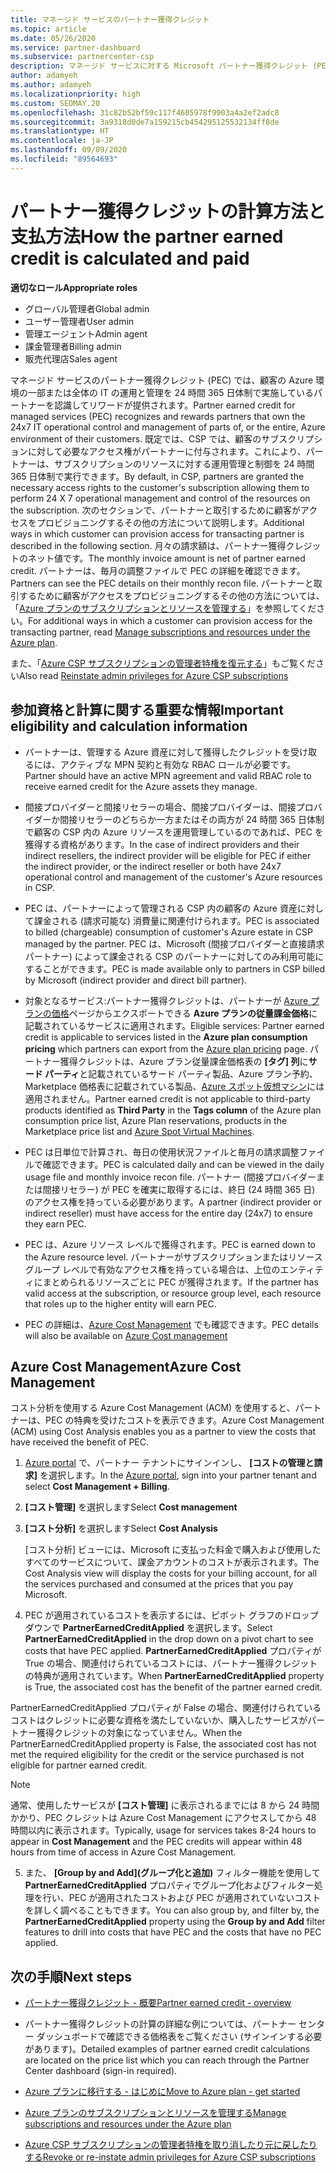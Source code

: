 ```yaml
---
title: マネージド サービスのパートナー獲得クレジット
ms.topic: article
ms.date: 05/26/2020
ms.service: partner-dashboard
ms.subservice: partnercenter-csp
description: マネージド サービスに対する Microsoft パートナー獲得クレジット (PEC) の計算および支払方法と、お客様が適格であることを確認する方法について説明します。
author: adamyeh
ms.author: adamyeh
ms.localizationpriority: high
ms.custom: SEOMAY.20
ms.openlocfilehash: 31c82b52bf59c117f4605978f9903a4a2ef2adc8
ms.sourcegitcommit: 3a9318d0de7a159215cb454295125532134ff8de
ms.translationtype: HT
ms.contentlocale: ja-JP
ms.lasthandoff: 09/09/2020
ms.locfileid: "89564693"
---
```

# <a name="how-the-partner-earned-credit-is-calculated-and-paid"></a><span data-ttu-id="9b95f-103">パートナー獲得クレジットの計算方法と支払方法</span><span class="sxs-lookup"><span data-stu-id="9b95f-103">How the partner earned credit is calculated and paid</span></span>

<span data-ttu-id="9b95f-104">**適切なロール**</span><span class="sxs-lookup"><span data-stu-id="9b95f-104">**Appropriate roles**</span></span>

- <span data-ttu-id="9b95f-105">グローバル管理者</span><span class="sxs-lookup"><span data-stu-id="9b95f-105">Global admin</span></span>
- <span data-ttu-id="9b95f-106">ユーザー管理者</span><span class="sxs-lookup"><span data-stu-id="9b95f-106">User admin</span></span>
- <span data-ttu-id="9b95f-107">管理エージェント</span><span class="sxs-lookup"><span data-stu-id="9b95f-107">Admin agent</span></span>
- <span data-ttu-id="9b95f-108">課金管理者</span><span class="sxs-lookup"><span data-stu-id="9b95f-108">Billing admin</span></span>
- <span data-ttu-id="9b95f-109">販売代理店</span><span class="sxs-lookup"><span data-stu-id="9b95f-109">Sales agent</span></span>

<span data-ttu-id="9b95f-110">マネージド サービスのパートナー獲得クレジット (PEC) では、顧客の Azure 環境の一部または全体の IT の運用と管理を 24 時間 365 日体制で実施しているパートナーを認識してリワードが提供されます。</span><span class="sxs-lookup"><span data-stu-id="9b95f-110">Partner earned credit for managed services (PEC) recognizes and rewards partners that own the 24x7 IT operational control and management of parts of, or the entire, Azure environment of their customers.</span></span> <span data-ttu-id="9b95f-111">既定では、CSP では、顧客のサブスクリプションに対して必要なアクセス権がパートナーに付与されます。これにより、パートナーは、サブスクリプションのリソースに対する運用管理と制御を 24 時間 365 日体制で実行できます。</span><span class="sxs-lookup"><span data-stu-id="9b95f-111">By default, in CSP, partners are granted the necessary access rights to the customer's subscription allowing them to perform 24 X 7 operational management and control of the resources on the subscription.</span></span> <span data-ttu-id="9b95f-112">次のセクションで、パートナーと取引するために顧客がアクセスをプロビジョニングするその他の方法について説明します。</span><span class="sxs-lookup"><span data-stu-id="9b95f-112">Additional ways in which customer can provision access for transacting partner is described in the following section.</span></span> <span data-ttu-id="9b95f-113">月々の請求額は、パートナー獲得クレジットのネット値です。</span><span class="sxs-lookup"><span data-stu-id="9b95f-113">The monthly invoice amount is net of partner earned credit.</span></span> <span data-ttu-id="9b95f-114">パートナーは、毎月の調整ファイルで PEC の詳細を確認できます。</span><span class="sxs-lookup"><span data-stu-id="9b95f-114">Partners can see the PEC details on their monthly recon file.</span></span> <span data-ttu-id="9b95f-115">パートナーと取引するために顧客がアクセスをプロビジョニングするその他の方法については、「[Azure プランのサブスクリプションとリソースを管理する](azure-plan-manage.md)」を参照してください。</span><span class="sxs-lookup"><span data-stu-id="9b95f-115">For additional ways in which a customer can provision access for the transacting partner, read [Manage subscriptions and resources under the Azure plan](azure-plan-manage.md).</span></span>

<span data-ttu-id="9b95f-116">また、「[Azure CSP サブスクリプションの管理者特権を復元する](revoke-reinstate-csp.md)」もご覧ください</span><span class="sxs-lookup"><span data-stu-id="9b95f-116">Also read [Reinstate admin privileges for Azure CSP subscriptions](revoke-reinstate-csp.md)</span></span>

## <a name="important-eligibility-and-calculation-information"></a><span data-ttu-id="9b95f-117">参加資格と計算に関する重要な情報</span><span class="sxs-lookup"><span data-stu-id="9b95f-117">Important eligibility and calculation information</span></span>

- <span data-ttu-id="9b95f-118">パートナーは、管理する Azure 資産に対して獲得したクレジットを受け取るには、アクティブな MPN 契約と有効な RBAC ロールが必要です。</span><span class="sxs-lookup"><span data-stu-id="9b95f-118">Partner should have an active MPN agreement and valid RBAC role to receive earned credit for the Azure assets they manage.</span></span> 

- <span data-ttu-id="9b95f-119">間接プロバイダーと間接リセラーの場合、間接プロバイダーは、間接プロバイダーか間接リセラーのどちらか一方またはその両方が 24 時間 365 日体制で顧客の CSP 内の Azure リソースを運用管理しているのであれば、PEC を獲得する資格があります。</span><span class="sxs-lookup"><span data-stu-id="9b95f-119">In the case of indirect providers and their indirect resellers, the indirect provider will be eligible for PEC if either the indirect provider, or the indirect reseller or both have 24x7 operational control and management of the customer's Azure resources in CSP.</span></span>

- <span data-ttu-id="9b95f-120">PEC は、パートナーによって管理される CSP 内の顧客の Azure 資産に対して課金される (請求可能な) 消費量に関連付けられます。</span><span class="sxs-lookup"><span data-stu-id="9b95f-120">PEC is associated to billed (chargeable) consumption of customer's Azure estate in CSP managed by the partner.</span></span> <span data-ttu-id="9b95f-121">PEC は、Microsoft (間接プロバイダーと直接請求パートナー) によって課金される CSP のパートナーに対してのみ利用可能にすることができます。</span><span class="sxs-lookup"><span data-stu-id="9b95f-121">PEC is made available only to partners in CSP billed by Microsoft (indirect provider and direct bill partner).</span></span> 

- <span data-ttu-id="9b95f-122">対象となるサービス:パートナー獲得クレジットは、パートナーが [Azure プランの価格](https://partner.microsoft.com/commerce/sales)ページからエクスポートできる **Azure プランの従量課金価格**に記載されているサービスに適用されます。</span><span class="sxs-lookup"><span data-stu-id="9b95f-122">Eligible services: Partner earned credit is applicable to services listed in the **Azure plan consumption pricing** which partners can export from the [Azure plan pricing](https://partner.microsoft.com/commerce/sales) page.</span></span> <span data-ttu-id="9b95f-123">パートナー獲得クレジットは、Azure プラン従量課金価格表の **[タグ] 列**に**サード パーティ**と記載されているサード パーティ製品、Azure プラン予約、Marketplace 価格表に記載されている製品、[Azure スポット仮想マシン](https://partner.microsoft.com/resources/collection/azure-spot-in-csp#/)には適用されません。</span><span class="sxs-lookup"><span data-stu-id="9b95f-123">Partner earned credit is not applicable to third-party products identified as **Third Party** in the **Tags column** of the Azure plan consumption price list, Azure Plan reservations, products in the Marketplace price list and [Azure Spot Virtual Machines](https://partner.microsoft.com/resources/collection/azure-spot-in-csp#/).</span></span>

- <span data-ttu-id="9b95f-124">PEC は日単位で計算され、毎日の使用状況ファイルと毎月の請求調整ファイルで確認できます。</span><span class="sxs-lookup"><span data-stu-id="9b95f-124">PEC is calculated daily and can be viewed in the daily usage file and monthly invoice recon file.</span></span> <span data-ttu-id="9b95f-125">パートナー (間接プロバイダーまたは間接リセラー) が PEC を確実に取得するには、終日 (24 時間 365 日) のアクセス権を持っている必要があります。</span><span class="sxs-lookup"><span data-stu-id="9b95f-125">A partner (indirect provider or indirect reseller) must have access for the entire day (24x7) to ensure they earn PEC.</span></span>  

- <span data-ttu-id="9b95f-126">PEC は、Azure リソース レベルで獲得されます。</span><span class="sxs-lookup"><span data-stu-id="9b95f-126">PEC is earned down to the Azure resource level.</span></span> <span data-ttu-id="9b95f-127">パートナーがサブスクリプションまたはリソース グループ レベルで有効なアクセス権を持っている場合は、上位のエンティティにまとめられるリソースごとに PEC が獲得されます。</span><span class="sxs-lookup"><span data-stu-id="9b95f-127">If the partner has valid access at the subscription, or resource group level, each resource that roles up to the higher entity will earn PEC.</span></span>  

- <span data-ttu-id="9b95f-128">PEC の詳細は、[Azure Cost Management](https://go.microsoft.com/fwlink/?linkid=2106482) でも確認できます。</span><span class="sxs-lookup"><span data-stu-id="9b95f-128">PEC details will also be available on [Azure Cost management](https://go.microsoft.com/fwlink/?linkid=2106482)</span></span>

## <a name="azure-cost-management"></a><span data-ttu-id="9b95f-129">Azure Cost Management</span><span class="sxs-lookup"><span data-stu-id="9b95f-129">Azure Cost Management</span></span>

<span data-ttu-id="9b95f-130">コスト分析を使用する Azure Cost Management (ACM) を使用すると、パートナーは、PEC の特典を受けたコストを表示できます。</span><span class="sxs-lookup"><span data-stu-id="9b95f-130">Azure Cost Management (ACM) using Cost Analysis enables you as a partner to view the costs that have received the benefit of PEC.</span></span>  

1. <span data-ttu-id="9b95f-131">[Azure portal](https://portal.azure.com) で、パートナー テナントにサインインし、 **[コストの管理と請求]** を選択します。</span><span class="sxs-lookup"><span data-stu-id="9b95f-131">In the [Azure portal](https://portal.azure.com), sign into your partner tenant and select **Cost Management + Billing**.</span></span>

2. <span data-ttu-id="9b95f-132">**[コスト管理]** を選択します</span><span class="sxs-lookup"><span data-stu-id="9b95f-132">Select **Cost management**</span></span>

3. <span data-ttu-id="9b95f-133">**[コスト分析]** を選択します</span><span class="sxs-lookup"><span data-stu-id="9b95f-133">Select **Cost Analysis**</span></span>

   <span data-ttu-id="9b95f-134">[コスト分析] ビューには、Microsoft に支払った料金で購入および使用したすべてのサービスについて、課金アカウントのコストが表示されます。</span><span class="sxs-lookup"><span data-stu-id="9b95f-134">The Cost Analysis view will display the costs for your billing account, for all the services purchased and consumed at the prices that you pay Microsoft.</span></span>

4. <span data-ttu-id="9b95f-135">PEC が適用されているコストを表示するには、ピボット グラフのドロップダウンで **PartnerEarnedCreditApplied** を選択します。</span><span class="sxs-lookup"><span data-stu-id="9b95f-135">Select **PartnerEarnedCreditApplied** in the drop down on a pivot chart to see costs that have PEC applied.</span></span> <span data-ttu-id="9b95f-136">**PartnerEarnedCreditApplied** プロパティが True の場合、関連付けられているコストには、パートナー獲得クレジットの特典が適用されています。</span><span class="sxs-lookup"><span data-stu-id="9b95f-136">When **PartnerEarnedCreditApplied** property is True, the associated cost has the benefit of the partner earned credit.</span></span> 

<span data-ttu-id="9b95f-137">PartnerEarnedCreditApplied プロパティが False の場合、関連付けられているコストはクレジットに必要な資格を満たしていないか、購入したサービスがパートナー獲得クレジットの対象になっていません。</span><span class="sxs-lookup"><span data-stu-id="9b95f-137">When the PartnerEarnedCreditApplied property is False, the associated cost has not met the required eligibility for the credit or the service purchased is not eligible for partner earned credit.</span></span>

>[!NOTE] 
><span data-ttu-id="9b95f-138">通常、使用したサービスが **[コスト管理]** に表示されるまでには 8 から 24 時間かかり、PEC クレジットは Azure Cost Management にアクセスしてから 48 時間以内に表示されます。</span><span class="sxs-lookup"><span data-stu-id="9b95f-138">Typically, usage for services takes 8-24 hours to appear in **Cost Management** and the PEC credits will appear within 48 hours from time of access in Azure Cost Management.</span></span>

5. <span data-ttu-id="9b95f-139">また、 **[Group by and Add]\(グループ化と追加\)** フィルター機能を使用して **PartnerEarnedCreditApplied** プロパティでグループ化およびフィルター処理を行い、PEC が適用されたコストおよび PEC が適用されていないコストを詳しく調べることもできます。</span><span class="sxs-lookup"><span data-stu-id="9b95f-139">You can also group by, and filter by, the **PartnerEarnedCreditApplied** property using the **Group by and Add** filter features to drill into costs that have PEC and the costs that have no PEC applied.</span></span>

## <a name="next-steps"></a><span data-ttu-id="9b95f-140">次の手順</span><span class="sxs-lookup"><span data-stu-id="9b95f-140">Next steps</span></span>

- [<span data-ttu-id="9b95f-141">パートナー獲得クレジット - 概要</span><span class="sxs-lookup"><span data-stu-id="9b95f-141">Partner earned credit - overview</span></span>](partner-earned-credit.md)

- <span data-ttu-id="9b95f-142">パートナー獲得クレジットの計算の詳細な例については、パートナー センター ダッシュボードで確認できる価格表をご覧ください (サインインする必要があります)。</span><span class="sxs-lookup"><span data-stu-id="9b95f-142">Detailed examples of partner earned credit calculations are located on the price list which you can reach through the Partner Center dashboard (sign-in required).</span></span>

- [<span data-ttu-id="9b95f-143">Azure プランに移行する - はじめに</span><span class="sxs-lookup"><span data-stu-id="9b95f-143">Move to Azure plan - get started</span></span>](azure-plan-get-started.md)

- [<span data-ttu-id="9b95f-144">Azure プランのサブスクリプションとリソースを管理する</span><span class="sxs-lookup"><span data-stu-id="9b95f-144">Manage subscriptions and resources under the Azure plan</span></span>](azure-plan-manage.md)

- [<span data-ttu-id="9b95f-145">Azure CSP サブスクリプションの管理者特権を取り消したり元に戻したりする</span><span class="sxs-lookup"><span data-stu-id="9b95f-145">Revoke or re-instate admin privileges for Azure CSP subscriptions  </span></span>](revoke-reinstate-csp.md)

